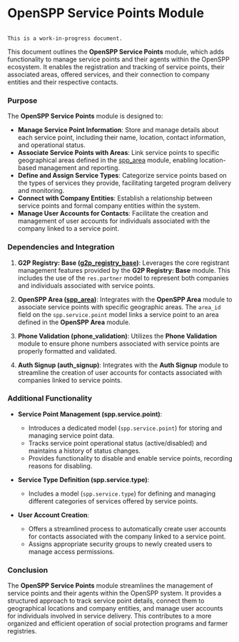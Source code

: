 # OpenSPP Service Points Module

```{warning}

This is a work-in-progress document.
```

This document outlines the **OpenSPP Service Points** module, which adds functionality to manage service points and their agents within the OpenSPP ecosystem. It enables the registration and tracking of service points, their associated areas, offered services, and their connection to company entities and their respective contacts.

### Purpose

The **OpenSPP Service Points** module is designed to:

* **Manage Service Point Information**: Store and manage details about each service point, including their name, location, contact information, and operational status.
* **Associate Service Points with Areas**: Link service points to specific geographical areas defined in the [spp_area](spp_area) module, enabling location-based management and reporting.
* **Define and Assign Service Types**:  Categorize service points based on the types of services they provide, facilitating targeted program delivery and monitoring.
* **Connect with Company Entities**: Establish a relationship between service points and formal company entities within the system.
* **Manage User Accounts for Contacts**: Facilitate the creation and management of user accounts for individuals associated with the company linked to a service point.

### Dependencies and Integration

1. **G2P Registry: Base ([g2p_registry_base](g2p_registry_base))**: Leverages the core registrant management features provided by the **G2P Registry: Base** module.  This includes the use of the `res.partner` model to represent both companies and individuals associated with service points.

2. **OpenSPP Area ([spp_area](spp_area))**: Integrates with the **OpenSPP Area** module to associate service points with specific geographic areas.  The `area_id` field on the `spp.service.point` model links a service point to an area defined in the **OpenSPP Area** module.

3. **Phone Validation (phone_validation)**: Utilizes the **Phone Validation** module to ensure phone numbers associated with service points are properly formatted and validated.

4. **Auth Signup (auth_signup)**: Integrates with the **Auth Signup** module to streamline the creation of user accounts for contacts associated with companies linked to service points.

### Additional Functionality

* **Service Point Management (spp.service.point)**: 
    * Introduces a dedicated model (`spp.service.point`) for storing and managing service point data.
    * Tracks service point operational status (active/disabled) and maintains a history of status changes.
    * Provides functionality to disable and enable service points, recording reasons for disabling. 

* **Service Type Definition (spp.service.type)**:
    * Includes a model (`spp.service.type`) for defining and managing different categories of services offered by service points.

* **User Account Creation**:
    * Offers a streamlined process to automatically create user accounts for contacts associated with the company linked to a service point.
    * Assigns appropriate security groups to newly created users to manage access permissions.

### Conclusion

The **OpenSPP Service Points** module streamlines the management of service points and their agents within the OpenSPP system. It provides a structured approach to track service point details, connect them to geographical locations and company entities, and manage user accounts for individuals involved in service delivery. This contributes to a more organized and efficient operation of social protection programs and farmer registries. 
